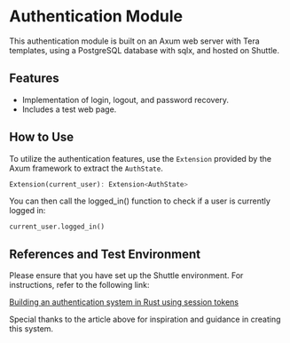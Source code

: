 # Authentication Module

This authentication module is built on an Axum web server with Tera templates, using a PostgreSQL database with sqlx, and hosted on Shuttle.

## Features

- Implementation of login, logout, and password recovery.
- Includes a test web page.

## How to Use

To utilize the authentication features, use the `Extension` provided by the Axum framework to extract the `AuthState`.

```rust
Extension(current_user): Extension<AuthState>
```

You can then call the logged_in() function to check if a user is currently logged in:

```
current_user.logged_in()
```

## References and Test Environment
Please ensure that you have set up the Shuttle environment. For instructions, refer to the following link:

[Building an authentication system in Rust using session tokens](https://www.shuttle.rs/blog/2022/08/11/authentication-tutorial)

Special thanks to the article above for inspiration and guidance in creating this system.